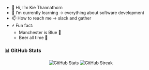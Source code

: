 - 👋 Hi, I’m Kie Thannathorn
- 🌱 I’m currently learning -> everything about software development
- 📫 How to reach me -> slack and gather
- ⚡ Fun fact: 
    - Manchester is Blue 🩵
    - Beer all time 🍺

### 📊 GitHub Stats

<div align="center">
  <img src="https://github-readme-stats.vercel.app/api?username=phantomzmc&show_icons=true&theme=gotham" alt="GitHub Stats" />
  <img src="https://github-readme-streak-stats.herokuapp.com/?user=phantomzmc&theme=gotham" alt="GitHub Streak" />
</div>

<!---
kie-thannathorn/kie-thannathorn is a ✨ special ✨ repository because its `README.md` (this file) appears on your GitHub profile.
You can click the Preview link to take a look at your changes.
--->
